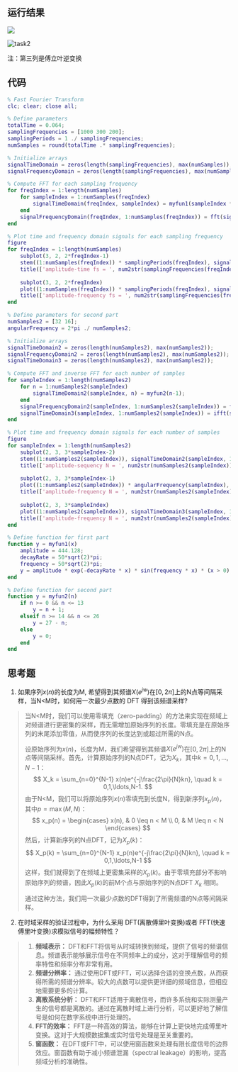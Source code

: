 ## 运行结果

<img src="https://mitcher-1316637614.cos.ap-nanjing.myqcloud.com/hoa/task11.jpg?imageSlim" />

![task2](https://mitcher-1316637614.cos.ap-nanjing.myqcloud.com/hoa/task_2.jpg?imageSlim)

注：第三列是傅立叶逆变换

## 代码

```matlab
% Fast Fourier Transform
clc; clear; close all;

% Define parameters
totalTime = 0.064;
samplingFrequencies = [1000 300 200];
samplingPeriods = 1 ./ samplingFrequencies;
numSamples = round(totalTime .* samplingFrequencies);

% Initialize arrays
signalTimeDomain = zeros(length(samplingFrequencies), max(numSamples));
signalFrequencyDomain = zeros(length(samplingFrequencies), max(numSamples));

% Compute FFT for each sampling frequency
for freqIndex = 1:length(numSamples)
    for sampleIndex = 1:numSamples(freqIndex)
        signalTimeDomain(freqIndex, sampleIndex) = myfun1(sampleIndex * samplingPeriods(freqIndex));
    end
    signalFrequencyDomain(freqIndex, 1:numSamples(freqIndex)) = fft(signalTimeDomain(freqIndex, 1:numSamples(freqIndex)));
end

% Plot time and frequency domain signals for each sampling frequency
figure
for freqIndex = 1:length(numSamples)
    subplot(3, 2, 2*freqIndex-1)
    stem((1:numSamples(freqIndex)) * samplingPeriods(freqIndex), signalTimeDomain(freqIndex, 1:numSamples(freqIndex)))
    title(['amplitude-time fs = ', num2str(samplingFrequencies(freqIndex)), 'Hz'])
    
    subplot(3, 2, 2*freqIndex)
    plot((1:numSamples(freqIndex)) * samplingPeriods(freqIndex), signalFrequencyDomain(freqIndex, 1:numSamples(freqIndex)))
    title(['amplitude-frequency fs = ', num2str(samplingFrequencies(freqIndex)), 'Hz'])
end

% Define parameters for second part
numSamples2 = [32 16];
angularFrequency = 2*pi ./ numSamples2;

% Initialize arrays
signalTimeDomain2 = zeros(length(numSamples2), max(numSamples2));
signalFrequencyDomain2 = zeros(length(numSamples2), max(numSamples2));
signalTimeDomain3 = zeros(length(numSamples2), max(numSamples2));

% Compute FFT and inverse FFT for each number of samples
for sampleIndex = 1:length(numSamples2)
    for n = 1:numSamples2(sampleIndex)
        signalTimeDomain2(sampleIndex, n) = myfun2(n-1);
    end
    signalFrequencyDomain2(sampleIndex, 1:numSamples2(sampleIndex)) = fft(signalTimeDomain2(sampleIndex, 1:numSamples2(sampleIndex)));
    signalTimeDomain3(sampleIndex, 1:numSamples2(sampleIndex)) = ifft(signalFrequencyDomain2(sampleIndex, 1:numSamples2(sampleIndex)));
end

% Plot time and frequency domain signals for each number of samples
figure
for sampleIndex = 1:length(numSamples2)
    subplot(2, 3, 3*sampleIndex-2)
    stem((1:numSamples2(sampleIndex)), signalTimeDomain2(sampleIndex, 1:numSamples2(sampleIndex))) 
    title(['amplitude-sequency N = ', num2str(numSamples2(sampleIndex))])
    
    subplot(2, 3, 3*sampleIndex-1)
    plot((1:numSamples2(sampleIndex)) * angularFrequency(sampleIndex), signalFrequencyDomain2(sampleIndex, 1:numSamples2(sampleIndex)))
    title(['amplitude-frequency N = ', num2str(numSamples2(sampleIndex))])
    
    subplot(2, 3, 3*sampleIndex)
    plot((1:numSamples2(sampleIndex)), signalTimeDomain3(sampleIndex, 1:numSamples2(sampleIndex)))
    title(['amplitude-frequency N = ', num2str(numSamples2(sampleIndex))])
end

% Define function for first part
function y = myfun1(x)
    amplitude = 444.128;
    decayRate = 50*sqrt(2)*pi;
    frequency = 50*sqrt(2)*pi;
    y = amplitude * exp(-decayRate * x) * sin(frequency * x) * (x > 0);
end

% Define function for second part
function y = myfun2(n)
    if n >= 0 && n <= 13
        y = n + 1;
    elseif n >= 14 && n <= 26
        y = 27 - n;
    else
        y = 0;
    end
end
```

## 思考题

1. 如果序列$x(n)$的长度为M, 希望得到其频谱$X(e^{jw})$在$[0, 2\pi]$上的N点等间隔采样，当N<M时，如何用一次最少点数的 DFT 得到该频谱采样?

> 当N<M时，我们可以使用零填充（zero-padding）的方法来实现在频域上对频谱进行更密集的采样，而无需增加原始序列的长度。零填充是在原始序列的末尾添加零值，从而使序列的长度达到或超过所需的N点。
>
> 设原始序列为$x(n)$，长度为M，我们希望得到其频谱$X(e^{jw})$在$[0, 2\pi]$上的N点等间隔采样。首先，计算原始序列的N点DFT，记为$X_k$，其中$k=0,1,\ldots,N-1$：
> $$
> X_k = \sum_{n=0}^{N-1} x(n)e^{-j\frac{2\pi}{N}kn}, \quad k = 0,1,\ldots,N-1.
> $$
> 由于N<M，我们可以将原始序列$x(n)$零填充到长度N，得到新序列$x_p(n)$，其中$p = \max(M, N)$：
> $$
> x_p(n) = \begin{cases} x(n), & 0 \leq n < M \\ 0, & M \leq n < N \end{cases}
> $$
> 然后，计算新序列的N点DFT，记为$X_p(k)$：
> $$
> X_p(k) = \sum_{n=0}^{N-1} x_p(n)e^{-j\frac{2\pi}{N}kn}, \quad k = 0,1,\ldots,N-1
> $$
> 这样，我们就得到了在频域上更密集采样的$X_p(k)$。由于零填充部分不影响原始序列的频谱，因此$X_p(k)$的前M个点与原始序列的N点DFT $X_k$ 相同。
>
> 通过这种方法，我们用一次最少点数的DFT得到了所需频谱的N点等间隔采样。
>

2. 在时域采样的验证过程中，为什么采用 DFT(离散傅里叶变换)或者 FFT(快速傅里叶变换)求模拟信号的幅频特性？

> 1. **频域表示：** DFT和FFT将信号从时域转换到频域，提供了信号的频谱信息。频谱表示能够展示信号在不同频率上的成分，这对于理解信号的频率特性和频率分布非常有用。
> 2. **频谱分辨率：** 通过使用DFT或FFT，可以选择合适的变换点数，从而获得所需的频谱分辨率。较大的点数可以提供更详细的频域信息，但相应地需要更多的计算。
> 3. **离散系统分析：** DFT和FFT适用于离散信号，而许多系统和实际测量产生的信号都是离散的。通过在离散时域上进行分析，可以更好地了解信号是如何在数字系统中进行处理的。
> 4. **FFT的效率：** FFT是一种高效的算法，能够在计算上更快地完成傅里叶变换。这对于大规模数据集或实时信号处理是至关重要的。
> 5. **窗函数：** 在DFT或FFT中，可以使用窗函数来处理有限长度信号的边界效应。窗函数有助于减小频谱泄漏（spectral leakage）的影响，提高频域分析的准确性。
